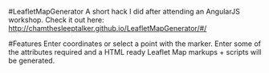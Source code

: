 #LeafletMapGenerator
A short hack I did after attending an AngularJS workshop.
Check it out here: http://chamthesleeptalker.github.io/LeafletMapGenerator/#/

#Features
Enter coordinates or select a point with the marker. Enter some of the attributes required and a HTML ready Leaflet Map markups + scripts will be generated.

